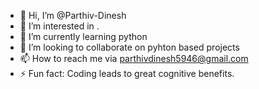 - 👋 Hi, I’m @Parthiv-Dinesh
- 👀 I’m interested in .
- 🌱 I’m currently learning python
- 💞️ I’m looking to collaborate on pyhton based projects
- 📫 How to reach me via parthivdinesh5946@gmail.com
- ⚡ Fun fact: Coding leads to great cognitive benefits.

<!---
Parthiv-Dinesh/Parthiv-Dinesh is a ✨ special ✨ repository because its `README.md` (this file) appears on your GitHub profile.
.model small
.stack 100h
.data
array dw 6,7,3,5,8,6,2,7,4,9,1
n dw 10
target dw 3
found db 0
msgfound db 'number found','$'
msgnotfound db 'number not found','$'
space dw ' ','$'

.code
main proc
mov ax,@data
mov ds,ax


mov cx,n
dec cx

outer_loop:
mov si,0
mov di,0
mov bx,cx
add bx,bx

inner_loop:
mov ax,array[si]
mov dx,array[si+2]
cmp ax,dx

jbe no_swap

;swap elements
mov array[si],dx
mov array[si+2],ax

no_swap:
add si,02h
cmp si,bx
jb inner_loop
dec cx
jnz outer_loop
mov cx,n
mov si,0

print_loop:
mov ax,array[si]
add ax,30h
mov dx,ax
mov ah,02h
int 21h
lea dx,space
mov ah,09h
int 21h
add si,02h
loop print_loop
mov cx,n
mov si,0
mov ax,target

search_loop:
mov dx,array[si]
cmp ax,dx
je found_element
add si,02h
loop search_loop

not_found:
lea dx,msgnotfound
mov ah,09h
int 21h
jmp end_program

found_element:
lea dx,msgfound
mov ah,09h
int 21h

end_program:
mov ah,4ch
int 21h
main endp
end main
